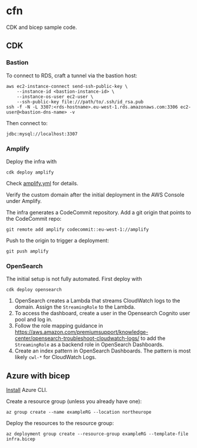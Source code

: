 # cfn

CDK and bicep sample code.

## CDK

### Bastion

To connect to RDS, craft a tunnel via the bastion host:

    aws ec2-instance-connect send-ssh-public-key \
        --instance-id <bastion-instance-id> \
        --instance-os-user ec2-user \
        --ssh-public-key file:///path/to/.ssh/id_rsa.pub
    ssh -f -N -L 3307:<rds-hostname>.eu-west-1.rds.amazonaws.com:3306 ec2-user@<bastion-dns-name> -v

Then connect to:

    jdbc:mysql://localhost:3307

### Amplify

Deploy the infra with

    cdk deploy amplify

Check [amplify.yml](amplify.yml) for details.

Verify the custom domain after the initial deployment in the AWS Console under Amplify.

The infra generates a CodeCommit repository. Add a git origin that points to the CodeCommit repo:

    git remote add amplify codecommit::eu-west-1://amplify

Push to the origin to trigger a deployment:

    git push amplify

### OpenSearch

The initial setup is not fully automated. First deploy with

    cdk deploy opensearch

1. OpenSearch creates a Lambda that streams CloudWatch logs to the domain. Assign the `StreamingRole` to the Lambda.
2. To access the dashboard, create a user in the Opensearch Cognito user pool and log in.
3. Follow the role mapping guidance in https://aws.amazon.com/premiumsupport/knowledge-center/opensearch-troubleshoot-cloudwatch-logs/ to add the `StreamingRole` as a backend role in OpenSearch Dashboards.
4. Create an index pattern in OpenSearch Dashboards. The pattern is most likely `cwl-*` for CloudWatch Logs.

## Azure with bicep

[Install](https://learn.microsoft.com/en-us/cli/azure/install-azure-cli) Azure CLI.

Create a resource group (unless you already have one):

    az group create --name exampleRG --location northeurope

Deploy the resources to the resource group:

    az deployment group create --resource-group exampleRG --template-file infra.bicep
